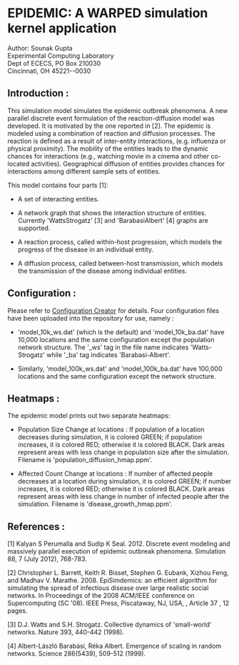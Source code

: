 # EPIDEMIC: A WARPED simulation kernel application

Author: Sounak Gupta <br>
Experimental Computing Laboratory <br>
Dept of ECECS, PO Box 210030 <br>
Cincinnati, OH  45221--0030 <br>

## Introduction :

This simulation model simulates the epidemic outbreak phenomena. A new
parallel discrete event formulation of the reaction-diffusion model was
developed.  It is motivated by the one reported in [2]. The epidemic is
modeled using a combination of reaction  and diffusion  processes.  The
reaction  is defined as  a result of  inter-entity  interactions, (e.g.
influenza or physical proximity). The mobility of the entities leads to
the  dynamic chances for interactions (e.g., watching movie in a cinema
and  other co-located  activities). Geographical diffusion  of entities
provides  chances for  interactions  among  different  sample  sets  of
entities.

This model contains four parts [1]:

+ A set of interacting entities.

+ A network graph that shows the interaction structure of entities.
  Currently 'WattsStrogatz' [3] and 'BarabasiAlbert' [4] graphs are 
  supported.

+ A reaction process, called within-host progression, which models the
  progress of the disease in an individual entity.

+ A diffusion process, called between-host transmission, which models
  the transmission of the disease among individual entities.

## Configuration :

Please refer to [Configuration Creator](config/) for details. Four
configuration files have been uploaded into the repository for use,
namely :

+ 'model\_10k\_ws.dat' (which is the default) and 'model\_10k\_ba.dat'
  have 10,000 locations and the same configuration except the population
  network structure. The '\_ws' tag in the file name indicates
  'Watts-Strogatz' while '\_ba' tag indicates 'Barabasi-Albert'.

+ Similarly, 'model\_100k\_ws.dat' and 'model\_100k\_ba.dat' have
  100,000 locations and the same configuration except the network
  structure.

## Heatmaps :

The epidemic model prints out two separate heatmaps:

+ Population Size Change at locations : If population of a location
  decreases during simulation, it is colored GREEN; if population
  increases, it is colored RED; otherwise it is colored BLACK. Dark
  areas represent areas with less change in population size after
  the simulation. Filename is 'population\_diffusion\_hmap.ppm'.

+ Affected Count Change at locations : If number of affected people
  decreases at a location during simulation, it is colored GREEN; if
  number increases, it is colored RED; otherwise it is colored BLACK.
  Dark areas represent areas with less change in number of infected
  people after the simulation. Filename is 'disease\_growth\_hmap.ppm'.

## References :

[1] Kalyan S Perumalla and Sudip K Seal. 2012. Discrete event modeling
and massively parallel execution of epidemic outbreak phenomena.
Simulation 88, 7 (July 2012), 768-783.

[2] Christopher L. Barrett, Keith R. Bisset, Stephen G. Eubank, Xizhou Feng,
and Madhav V. Marathe. 2008. EpiSimdemics: an efficient algorithm for
simulating the spread of infectious disease over large realistic social networks.
In Proceedings of the 2008 ACM/IEEE conference on Supercomputing (SC '08).
IEEE Press, Piscataway, NJ, USA, , Article 37 , 12 pages.

[3] D.J. Watts and S.H. Strogatz. Collective dynamics of 'small-world' networks.
Nature 393, 440-442 (1998).

[4] Albert-László Barabási, Réka Albert. Emergence of scaling in random networks.
Science 286(5439), 509-512 (1999).

